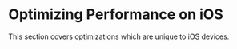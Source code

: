 Optimizing Performance on iOS
=============================


This section covers optimizations which are unique to iOS devices. 
